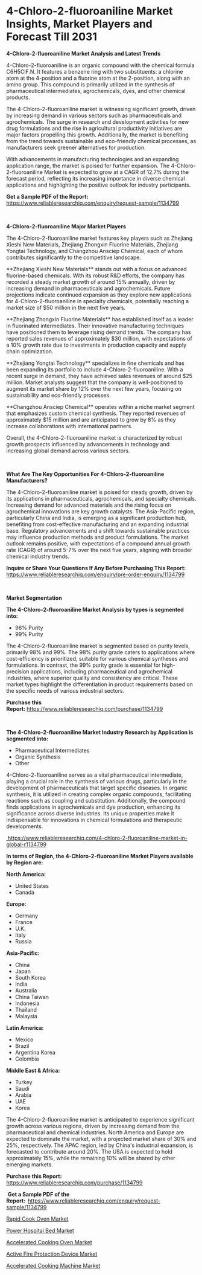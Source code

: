 <p><h1>4-Chloro-2-fluoroaniline Market Insights, Market Players and Forecast Till 2031</h1></p><p><strong>4-Chloro-2-fluoroaniline Market Analysis and Latest Trends</strong></p>
<p><p>4-Chloro-2-fluoroaniline is an organic compound with the chemical formula C6H5ClF.N. It features a benzene ring with two substituents: a chlorine atom at the 4-position and a fluorine atom at the 2-position, along with an amino group. This compound is primarily utilized in the synthesis of pharmaceutical intermediates, agrochemicals, dyes, and other chemical products. </p><p>The 4-Chloro-2-fluoroaniline market is witnessing significant growth, driven by increasing demand in various sectors such as pharmaceuticals and agrochemicals. The surge in research and development activities for new drug formulations and the rise in agricultural productivity initiatives are major factors propelling this growth. Additionally, the market is benefiting from the trend towards sustainable and eco-friendly chemical processes, as manufacturers seek greener alternatives for production. </p><p>With advancements in manufacturing technologies and an expanding application range, the market is poised for further expansion. The 4-Chloro-2-fluoroaniline Market is expected to grow at a CAGR of 12.7% during the forecast period, reflecting its increasing importance in diverse chemical applications and highlighting the positive outlook for industry participants.</p></p>
<p><strong>Get a Sample PDF of the Report:&nbsp;</strong> <a href="https://www.reliableresearchiq.com/enquiry/request-sample/1134799?utm_campaign=1847&utm_medium=2&utm_source=Github&utm_content=ia&utm_term=18122024&utm_id=4-chloro-2-fluoroaniline">https://www.reliableresearchiq.com/enquiry/request-sample/1134799</a></p>
<p>&nbsp;</p>
<p><strong>4-Chloro-2-fluoroaniline Major Market Players</strong></p>
<p><p>The 4-Chloro-2-fluoroaniline market features key players such as Zhejiang Xieshi New Materials, Zhejiang Zhongxin Fluorine Materials, Zhejiang Yongtai Technology, and Changzhou Ansciep Chemical, each of whom contributes significantly to the competitive landscape.</p><p>**Zhejiang Xieshi New Materials** stands out with a focus on advanced fluorine-based chemicals. With its robust R&D efforts, the company has recorded a steady market growth of around 15% annually, driven by increasing demand in pharmaceuticals and agrochemicals. Future projections indicate continued expansion as they explore new applications for 4-Chloro-2-fluoroaniline in specialty chemicals, potentially reaching a market size of $50 million in the next five years.</p><p>**Zhejiang Zhongxin Fluorine Materials** has established itself as a leader in fluorinated intermediates. Their innovative manufacturing techniques have positioned them to leverage rising demand trends. The company has reported sales revenues of approximately $30 million, with expectations of a 10% growth rate due to investments in production capacity and supply chain optimization.</p><p>**Zhejiang Yongtai Technology** specializes in fine chemicals and has been expanding its portfolio to include 4-Chloro-2-fluoroaniline. With a recent surge in demand, they have achieved sales revenues of around $25 million. Market analysts suggest that the company is well-positioned to augment its market share by 12% over the next few years, focusing on sustainability and eco-friendly processes.</p><p>**Changzhou Ansciep Chemical** operates within a niche market segment that emphasizes custom chemical synthesis. They reported revenues of approximately $15 million and are anticipated to grow by 8% as they increase collaborations with international partners.</p><p>Overall, the 4-Chloro-2-fluoroaniline market is characterized by robust growth prospects influenced by advancements in technology and increasing global demand across various sectors.</p></p>
<p>&nbsp;</p>
<p><strong>What Are The Key Opportunities For 4-Chloro-2-fluoroaniline Manufacturers?</strong></p>
<p><p>The 4-Chloro-2-fluoroaniline market is poised for steady growth, driven by its applications in pharmaceuticals, agrochemicals, and specialty chemicals. Increasing demand for advanced materials and the rising focus on agrochemical innovations are key growth catalysts. The Asia-Pacific region, particularly China and India, is emerging as a significant production hub, benefiting from cost-effective manufacturing and an expanding industrial base. Regulatory advancements and a shift towards sustainable practices may influence production methods and product formulations. The market outlook remains positive, with expectations of a compound annual growth rate (CAGR) of around 5-7% over the next five years, aligning with broader chemical industry trends.</p></p>
<p><strong>Inquire or Share Your Questions If Any Before Purchasing This Report:</strong> <a href="https://www.reliableresearchiq.com/enquiry/pre-order-enquiry/1134799?utm_campaign=1847&utm_medium=2&utm_source=Github&utm_content=ia&utm_term=18122024&utm_id=4-chloro-2-fluoroaniline">https://www.reliableresearchiq.com/enquiry/pre-order-enquiry/1134799</a></p>
<p>&nbsp;</p>
<p><strong>Market Segmentation</strong></p>
<p><strong>The 4-Chloro-2-fluoroaniline Market Analysis by types is segmented into:</strong></p>
<p><ul><li>98% Purity</li><li>99% Purity</li></ul></p>
<p><p>The 4-Chloro-2-fluoroaniline market is segmented based on purity levels, primarily 98% and 99%. The 98% purity grade caters to applications where cost-efficiency is prioritized, suitable for various chemical syntheses and formulations. In contrast, the 99% purity grade is essential for high-precision applications, including pharmaceutical and agrochemical industries, where superior quality and consistency are critical. These market types highlight the differentiation in product requirements based on the specific needs of various industrial sectors.</p></p>
<p><strong>Purchase this Report:&nbsp;</strong><a href="https://www.reliableresearchiq.com/purchase/1134799?utm_campaign=1847&utm_medium=2&utm_source=Github&utm_content=ia&utm_term=18122024&utm_id=4-chloro-2-fluoroaniline">https://www.reliableresearchiq.com/purchase/1134799</a></p>
<p>&nbsp;</p>
<p><strong>The 4-Chloro-2-fluoroaniline Market Industry Research by Application is segmented into:</strong></p>
<p><ul><li>Pharmaceutical Intermediates</li><li>Organic Synthesis</li><li>Other</li></ul></p>
<p><p>4-Chloro-2-fluoroaniline serves as a vital pharmaceutical intermediate, playing a crucial role in the synthesis of various drugs, particularly in the development of pharmaceuticals that target specific diseases. In organic synthesis, it is utilized in creating complex organic compounds, facilitating reactions such as coupling and substitution. Additionally, the compound finds applications in agrochemicals and dye production, enhancing its significance across diverse industries. Its unique properties make it indispensable for innovations in chemical formulations and therapeutic developments.</p></p>
<p><a href="https://www.reliableresearchiq.com/4-chloro-2-fluoroaniline-market-in-global-r1134799?utm_campaign=1847&utm_medium=2&utm_source=Github&utm_content=ia&utm_term=18122024&utm_id=4-chloro-2-fluoroaniline">&nbsp;https://www.reliableresearchiq.com/4-chloro-2-fluoroaniline-market-in-global-r1134799</a></p>
<p><strong>In terms of Region, the 4-Chloro-2-fluoroaniline Market Players available by Region are:</strong></p>
<p>
    <p> <strong> North America: </strong>
        <ul>
            <li>United States</li>
            <li>Canada</li>
        </ul>
        </p> 
    <p> <strong> Europe: </strong>
        <ul>
            <li>Germany</li>
            <li>France</li>
            <li>U.K.</li>
            <li>Italy</li>
            <li>Russia</li>
        </ul>
        </p> 
    <p> <strong> Asia-Pacific: </strong>
        <ul>
            <li>China</li>
            <li>Japan</li>
            <li>South Korea</li>
            <li>India</li>
            <li>Australia</li>
            <li>China Taiwan</li>
            <li>Indonesia</li>
            <li>Thailand</li>
            <li>Malaysia</li>
        </ul>
        </p> 
    <p> <strong> Latin America: </strong>
        <ul>
            <li>Mexico</li>
            <li>Brazil</li>
            <li>Argentina Korea</li>
            <li>Colombia</li>
        </ul>
        </p> 
    <p> <strong> Middle East & Africa: </strong>
        <ul>
            <li>Turkey</li>
            <li>Saudi</li>
            <li>Arabia</li>
            <li>UAE</li>
            <li>Korea</li>
        </ul>
    </p>
    </p>
<p><p>The 4-Chloro-2-fluoroaniline market is anticipated to experience significant growth across various regions, driven by increasing demand from the pharmaceutical and chemical industries. North America and Europe are expected to dominate the market, with a projected market share of 30% and 25%, respectively. The APAC region, led by China's industrial expansion, is forecasted to contribute around 20%. The USA is expected to hold approximately 15%, while the remaining 10% will be shared by other emerging markets.</p></p>
<p><strong>Purchase this Report: </strong><a href="https://www.reliableresearchiq.com/purchase/1134799?utm_campaign=1847&utm_medium=2&utm_source=Github&utm_content=ia&utm_term=18122024&utm_id=4-chloro-2-fluoroaniline">https://www.reliableresearchiq.com/purchase/1134799</a></p>
<p>&nbsp;<strong>Get a Sample PDF of the Report:&nbsp;&nbsp;</strong><a href="https://www.reliableresearchiq.com/enquiry/request-sample/1134799?utm_campaign=1847&utm_medium=2&utm_source=Github&utm_content=ia&utm_term=18122024&utm_id=4-chloro-2-fluoroaniline">https://www.reliableresearchiq.com/enquiry/request-sample/1134799</a></p>
<p><strong></strong></p>
<p><p><a href="https://www.linkedin.com/pulse/understanding-rapid-cook-oven-market-competitor-analysis-cagr-lnqce?utm_campaign=1847&utm_medium=2&utm_source=Github&utm_content=ia&utm_term=18122024&utm_id=4-chloro-2-fluoroaniline">Rapid Cook Oven Market</a></p><p><a href="https://www.linkedin.com/pulse/navigating-power-hospital-bed-market-incorporating-trends-6mcef?utm_campaign=1847&utm_medium=2&utm_source=Github&utm_content=ia&utm_term=18122024&utm_id=4-chloro-2-fluoroaniline">Power Hospital Bed Market</a></p><p><a href="https://www.linkedin.com/pulse/accelerated-cooking-oven-market-trends-report-current-otwve?utm_campaign=1847&utm_medium=2&utm_source=Github&utm_content=ia&utm_term=18122024&utm_id=4-chloro-2-fluoroaniline">Accelerated Cooking Oven Market</a></p><p><a href="https://www.linkedin.com/pulse/global-active-fire-protection-device-market-analysis-onmarkets-iupif?utm_campaign=1847&utm_medium=2&utm_source=Github&utm_content=ia&utm_term=18122024&utm_id=4-chloro-2-fluoroaniline">Active Fire Protection Device Market</a></p><p><a href="https://www.linkedin.com/pulse/comprehensive-examination-accelerated-cooking-machine-market-a95ee?utm_campaign=1847&utm_medium=2&utm_source=Github&utm_content=ia&utm_term=18122024&utm_id=4-chloro-2-fluoroaniline">Accelerated Cooking Machine Market</a></p></p>